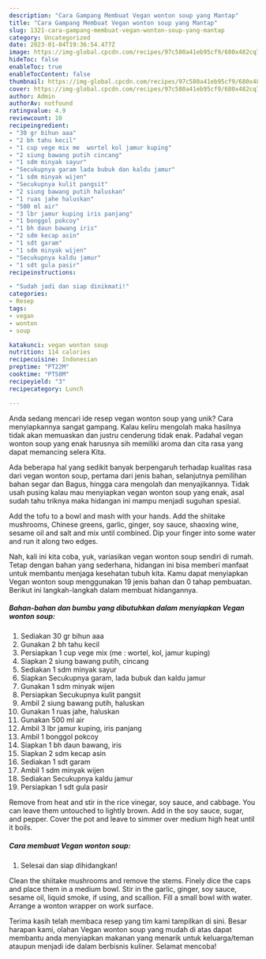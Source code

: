 ```yaml
---
description: "Cara Gampang Membuat Vegan wonton soup yang Mantap"
title: "Cara Gampang Membuat Vegan wonton soup yang Mantap"
slug: 1321-cara-gampang-membuat-vegan-wonton-soup-yang-mantap
category: Uncategorized
date: 2023-01-04T19:36:54.477Z
image: https://img-global.cpcdn.com/recipes/97c580a41eb95cf9/680x482cq70/vegan-wonton-soup-foto-resep-utama.jpg
hideToc: false
enableToc: true
enableTocContent: false
thumbnail: https://img-global.cpcdn.com/recipes/97c580a41eb95cf9/680x482cq70/vegan-wonton-soup-foto-resep-utama.jpg
cover: https://img-global.cpcdn.com/recipes/97c580a41eb95cf9/680x482cq70/vegan-wonton-soup-foto-resep-utama.jpg
author: Admin
authorAv: notfound
ratingvalue: 4.9
reviewcount: 10
recipeingredient:
- "30 gr bihun aaa"
- "2 bh tahu kecil"
- "1 cup vege mix me  wortel kol jamur kuping"
- "2 siung bawang putih cincang"
- "1 sdm minyak sayur"
- "Secukupnya garam lada bubuk dan kaldu jamur"
- "1 sdm minyak wijen"
- "Secukupnya kulit pangsit"
- "2 siung bawang putih haluskan"
- "1 ruas jahe haluskan"
- "500 ml air"
- "3 lbr jamur kuping iris panjang"
- "1 bonggol pokcoy"
- "1 bh daun bawang iris"
- "2 sdm kecap asin"
- "1 sdt garam"
- "1 sdm minyak wijen"
- "Secukupnya kaldu jamur"
- "1 sdt gula pasir"
recipeinstructions:

- "Sudah jadi dan siap dinikmati!"
categories:
- Resep
tags:
- vegan
- wonton
- soup

katakunci: vegan wonton soup 
nutrition: 114 calories
recipecuisine: Indonesian
preptime: "PT22M"
cooktime: "PT58M"
recipeyield: "3"
recipecategory: Lunch

---
```





Anda sedang mencari ide resep vegan wonton soup yang unik? Cara menyiapkannya sangat gampang. Kalau keliru mengolah maka hasilnya tidak akan memuaskan dan justru cenderung tidak enak. Padahal vegan wonton soup yang enak harusnya sih memiliki aroma dan cita rasa yang dapat memancing selera Kita.





Ada beberapa hal yang sedikit banyak berpengaruh terhadap kualitas rasa dari vegan wonton soup, pertama dari jenis bahan, selanjutnya pemilihan bahan segar dan Bagus, hingga cara mengolah dan menyajikannya. Tidak usah pusing kalau mau menyiapkan vegan wonton soup yang enak,      asal sudah tahu triknya maka hidangan ini mampu menjadi suguhan spesial.














Add the tofu to a bowl and mash with your hands. Add the shiitake mushrooms, Chinese greens, garlic, ginger, soy sauce, shaoxing wine, sesame oil and salt and mix until combined. Dip your finger into some water and run it along two edges.






Nah, kali ini kita coba, yuk, variasikan vegan wonton soup sendiri di rumah. Tetap dengan bahan yang sederhana, hidangan ini bisa memberi manfaat untuk membantu menjaga kesehatan tubuh kita. Kamu dapat menyiapkan Vegan wonton soup menggunakan 19 jenis bahan dan 0 tahap pembuatan. Berikut ini langkah-langkah dalam membuat hidangannya.

<!--inarticleads1-->

##### Bahan-bahan dan bumbu yang dibutuhkan dalam menyiapkan Vegan wonton soup:

1. Sediakan 30 gr bihun aaa
1. Gunakan 2 bh tahu kecil
1. Persiapkan 1 cup vege mix (me : wortel, kol, jamur kuping)
1. Siapkan 2 siung bawang putih, cincang
1. Sediakan 1 sdm minyak sayur
1. Siapkan Secukupnya garam, lada bubuk dan kaldu jamur
1. Gunakan 1 sdm minyak wijen
1. Persiapkan Secukupnya kulit pangsit
1. Ambil 2 siung bawang putih, haluskan
1. Gunakan 1 ruas jahe, haluskan
1. Gunakan 500 ml air
1. Ambil 3 lbr jamur kuping, iris panjang
1. Ambil 1 bonggol pokcoy
1. Siapkan 1 bh daun bawang, iris
1. Siapkan 2 sdm kecap asin
1. Sediakan 1 sdt garam
1. Ambil 1 sdm minyak wijen
1. Sediakan Secukupnya kaldu jamur
1. Persiapkan 1 sdt gula pasir


Remove from heat and stir in the rice vinegar, soy sauce, and cabbage. You can leave them untouched to lightly brown. Add in the soy sauce, sugar, and pepper. Cover the pot and leave to simmer over medium high heat until it boils. 

<!--inarticleads2-->

##### Cara membuat Vegan wonton soup:


1. Selesai dan siap dihidangkan!

Clean the shiitake mushrooms and remove the stems. Finely dice the caps and place them in a medium bowl. Stir in the garlic, ginger, soy sauce, sesame oil, liquid smoke, if using, and scallion. Fill a small bowl with water. Arrange a wonton wrapper on work surface. 

Terima kasih telah membaca resep yang tim kami tampilkan di sini. Besar harapan kami, olahan Vegan wonton soup yang mudah di atas dapat membantu anda menyiapkan makanan yang menarik untuk keluarga/teman ataupun menjadi ide dalam berbisnis kuliner. Selamat mencoba!
